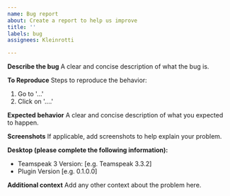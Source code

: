 ```yaml
---
name: Bug report
about: Create a report to help us improve
title: ''
labels: bug
assignees: Kleinrotti

---
```


**Describe the bug**
A clear and concise description of what the bug is.

**To Reproduce**
Steps to reproduce the behavior:
1. Go to '...'
2. Click on '....'

**Expected behavior**
A clear and concise description of what you expected to happen.

**Screenshots**
If applicable, add screenshots to help explain your problem.

**Desktop (please complete the following information):**
 - Teamspeak 3 Version: [e.g. Teamspeak 3.3.2]
 - Plugin Version [e.g. 0.1.0.0]

**Additional context**
Add any other context about the problem here.
